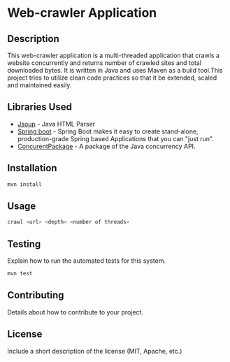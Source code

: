 
# Web-crawler Application

## Description
This web-crawler application is a multi-threaded application that crawls a website concurrently and returns number of crawled sites and total downloaded bytes. It is written in Java and uses Maven as a build tool.This project tries to utilize clean code practices so that it be extended, scaled and maintained easily.

## Libraries Used
* [Jsoup](https://jsoup.org/) - Java HTML Parser
* [Spring boot](https://spring.io/projects/spring-boot) - Spring Boot makes it easy to create stand-alone, production-grade Spring based Applications that you can "just run".
* [ConcurentPackage](https://docs.oracle.com/javase/7/docs/api/java/util/concurrent/package-summary.html) - A package of the Java concurrency API.

## Installation

```bash
mvn install
```

## Usage


```bash
crawl <url> <depth> <number of threads>
```

## Testing

Explain how to run the automated tests for this system.

```bash
mvn test
```

## Contributing

Details about how to contribute to your project.

## License

Include a short description of the license (MIT, Apache, etc.)


